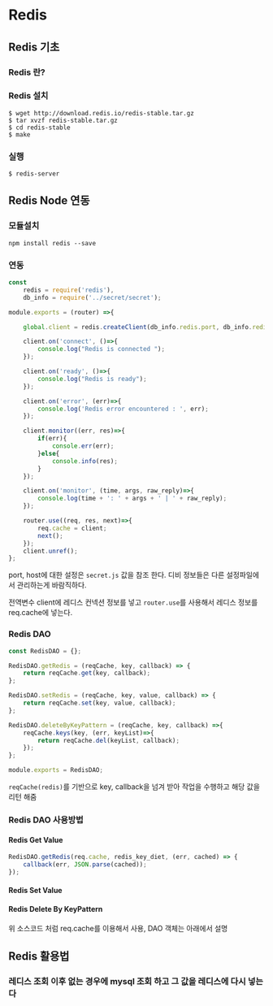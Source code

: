 Redis
===


## Redis 기초

### Redis 란?

### Redis 설치
```
$ wget http://download.redis.io/redis-stable.tar.gz
$ tar xvzf redis-stable.tar.gz
$ cd redis-stable
$ make
```

### 실행
```
$ redis-server
```


## Redis Node 연동

### 모듈설치
```
npm install redis --save
```

### 연동
```javascript
const
    redis = require('redis'),
    db_info = require('../secret/secret');

module.exports = (router) =>{

    global.client = redis.createClient(db_info.redis.port, db_info.redis.host);

    client.on('connect', ()=>{
        console.log("Redis is connected ");
    });

    client.on('ready', ()=>{
        console.log("Redis is ready");
    });

    client.on('error', (err)=>{
        console.log('Redis error encountered : ', err);
    });

    client.monitor((err, res)=>{
        if(err){
            console.err(err);
        }else{
            console.info(res);
        }
    });

    client.on('monitor', (time, args, raw_reply)=>{
        console.log(time + ': ' + args + ' | ' + raw_reply);
    });

    router.use((req, res, next)=>{
        req.cache = client;
        next();
    });
    client.unref();
};
```
port, host에 대한 설정은 `secret.js` 값을 참조 한다. 디비 정보들은 다른 설정파일에서 관리하는게 바람직하다.

전역변수 client에 레디스 컨넥션 정보를 넣고 `router.use`를 사용해서 레디스 정보를 req.cache에 넣는다.

### Redis DAO
```javascript
const RedisDAO = {};

RedisDAO.getRedis = (reqCache, key, callback) => {
    return reqCache.get(key, callback);
};

RedisDAO.setRedis = (reqCache, key, value, callback) => {
    return reqCache.set(key, value, callback);
};

RedisDAO.deleteByKeyPattern = (reqCache, key, callback) =>{
    reqCache.keys(key, (err, keyList)=>{
        return reqCache.del(keyList, callback);
    });
};

module.exports = RedisDAO;
```

`reqCache(redis)`를 기반으로 key, callback을 넘겨 받아 작업을 수행하고 해당 값을 리턴 해줌

### Redis DAO 사용방법

#### Redis Get Value
```javascript
RedisDAO.getRedis(req.cache, redis_key_diet, (err, cached) => {
    callback(err, JSON.parse(cached));
});
```

#### Redis Set Value

#### Redis Delete By KeyPattern

위 소스코드 처럼 req.cache를 이용해서 사용, DAO 객체는 아래에서 설명

## Redis 활용법

### 레디스 조회 이후 없는 경우에 mysql 조회 하고 그 값을 레디스에 다시 넣는다
